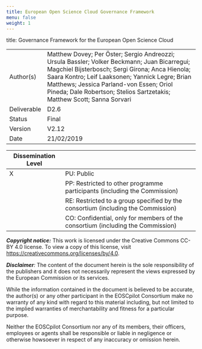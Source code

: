 ```yaml
---
title: European Open Science Cloud Governance Framework
menu: false
weight: 1
---
```


title: Governance Framework for the European Open Science Cloud

|             |                                                                                                                                                                                                                                                                                                                          |
|-------------|--------------------------------------------------------------------------------------------------------------------------------------------------------------------------------------------------------------------------------------------------------------------------------------------------------------------------|
| Author(s)   | Matthew Dovey; Per Öster; Sergio Andreozzi; Ursula Bassler; Volker Beckmann; Juan Bicarregui; Magchiel Bijsterbosch; Sergi Girona; Anca Hienola; Saara Kontro; Leif Laaksonen; Yannick Legre; Brian Matthews; Jessica Parland-von Essen; Oriol Pineda; Dale Robertson; Stelios Sartzetakis; Matthew Scott; Sanna Sorvari |
| Deliverable | D2.6                                                                                                                                                                                                                                                                                                                     |
| Status      | Final                                                                                                                                                                                                                                                                                                                    |
| Version     | V2.12                                                                                                                                                                                                                                                                                                                    |
| Date        | 21/02/2019                                                                                                                                                                                                                                                                                                               |

| Dissemination Level |                                                                                  |
|---------------------|----------------------------------------------------------------------------------|
| X                   | PU: Public                                                                       |
|                     | PP: Restricted to other programme participants (including the Commission)        |
|                     | RE: Restricted to a group specified by the consortium (including the Commission) |
|                     | CO: Confidential, only for members of the consortium (including the Commission)  |

***Copyright notice:*** This work is licensed under the Creative Commons
CC-BY 4.0 license. To view a copy of this license, visit [<span
class="underline">https://creativecommons.org/licenses/by/4.0</span>](https://creativecommons.org/licenses/by/4.0).

***Disclaimer**:* The content of the document herein is the sole
responsibility of the publishers and it does not necessarily represent
the views expressed by the European Commission or its services.

While the information contained in the document is believed to be
accurate, the author(s) or any other participant in the EOSCpilot
Consortium make no warranty of any kind with regard to this material
including, but not limited to the implied warranties of merchantability
and fitness for a particular purpose.

Neither the EOSCpilot Consortium nor any of its members, their officers,
employees or agents shall be responsible or liable in negligence or
otherwise howsoever in respect of any inaccuracy or omission herein.


